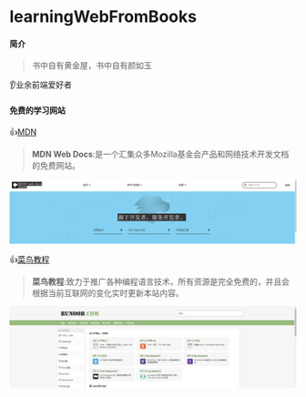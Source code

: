 # learningWebFromBooks
#### 简介

>书中自有黄金屋，书中自有颜如玉

:ear:业余前端爱好者

#### 免费的学习网站

:thumbsup:[MDN](https://developer.mozilla.org/zh-CN/)

>  **MDN Web Docs**:是一个汇集众多Mozilla基金会产品和网络技术开发文档的免费网站。

![MDN站点](./res/001.png)

:thumbsup:[菜鸟教程](https://www.runoob.com/)

> **菜鸟教程**:致力于推广各种编程语言技术，所有资源是完全免费的，并且会根据当前互联网的变化实时更新本站内容。

![runoob站点](./res/002.png)